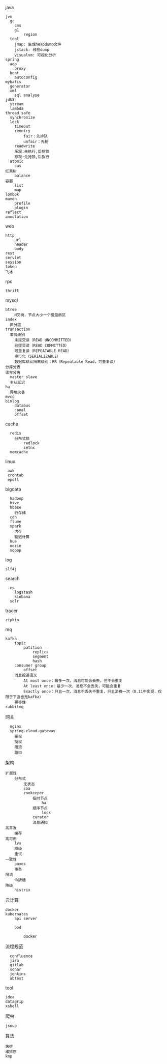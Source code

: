 java

    jvm
      gc
        cms
        g1
            region
      tool
        jmap: 生成heapdump文件
        jstack: 线程dump
        visualvm: 可视化分析
    spring
      aop
        proxy
      boot
        autoconfig
    mybatis
      generator
      xml
        sql analyse
    jdk8
      stream
      lambda
    thread safe
      synchronize
      lock
        timeout
        reentry
            fair：先排队
            unfair：先抢
        readwrite
        乐观:先执行,后抢锁
        悲观:先抢锁,后执行
      atomic
        cas
    红黑树
        balance
    容器
        list
        map
    lombok
    maven
        profile
        plugin
    reflect
    annotation
    
web
    
    http
        url
        header
        body
    rest
    servlet
    session
    token
    飞冰
    
rpc
    
    thrift

mysql

    btree
        N叉树，节点大小一个磁盘扇区
    index
      区分度
    transaction
      事务级别
        未提交读（READ UNCOMMITTED）
        已提交读（READ COMMITTED）
        可重复读（REPEATABLE READ）
        串行化（SERIALIZABLE）
        数据库默认隔离级别：RR（Repeatable Read，可重复读）
    分库分表
    读写分离
      master slave
      主从延迟
    ha
      异地灾备
    mvcc
    binlog
        databus
        canal
        offset
  
cache

      redis
        分布式锁
            redlock
            setnx
      memcache

linux

     awk
     crontab
     epoll

bigdata

      hadoop
      hive
      hbase
        行存储
      cdh
      flume
      spark
        内存
        延迟计算
      hue
      oozie
      sqoop
  
log

    slf4j
  
search

      es
        logstash
        kinbana
      solr
  
tracer

    zipkin

mq

    kafka
        topic
            patition
                replica
                segment
                hash
        consumer group
            offset
        消息投递语义
            At most once：最多一次，消息可能会丢失，但不会重复
            At least once：最少一次，消息不会丢失，可能会重复
            Exactly once：只且一次，消息不丢失不重复，只且消费一次（0.11中实现，仅限于下游也是kafka）
        幂等性
    rabbitmq

网关

      nginx
      spring-cloud-gateway
        鉴权
        授权
        限流
        路由

架构

    扩展性
        分布式
            无状态
            soa
            zookeeper
                临时节点
                    ha
                顺序节点
                    lock
                curator
                消息通知
    高并发
        缓存
    高可用
        lvs
        降级
        重试
    一致性
        paxos
        事务
    限流
        令牌桶
    降级
        histrix
  
云计算
    
    docker
    kubernates
        api server
        
        pod
            
            docker
    
流程规范

      confluence
      jira
      gitlab
      sonar
      jenkins
      abtest
      
tool
    
    idea
    datagrip
    xshell
    
爬虫
    
    jsoup
  
算法
  
    快排
    堆排序
    kmp
  
